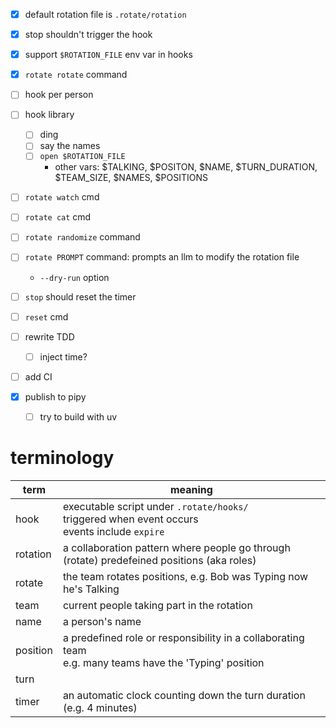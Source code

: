 - [x] default rotation file is `.rotate/rotation`
- [x] stop shouldn't trigger the hook
- [x] support `$ROTATION_FILE` env var in hooks
- [x] `rotate rotate` command

- [ ] hook per person
- [ ] hook library
  - [ ] ding
  - [ ] say the names
  - [ ] `open $ROTATION_FILE`
    - other vars: $TALKING, $POSITON<N>, $NAME<N>, $TURN_DURATION, $TEAM_SIZE, $NAMES, $POSITIONS
- [ ] `rotate watch` cmd
- [ ] `rotate cat` cmd
- [ ] `rotate randomize` command
- [ ] `rotate PROMPT` command: prompts an llm to modify the rotation file
  - `--dry-run` option
- [ ] `stop` should reset the timer
- [ ] `reset` cmd
- [ ] rewrite TDD
  - [ ] inject time?
- [ ] add CI
- [x] publish to pipy
  - [ ] try to build with uv

# terminology

| term     | meaning                                                                                                   |
| -------- | --------------------------------------------------------------------------------------------------------- |
| hook     | executable script under `.rotate/hooks/`<br>triggered when event occurs<br>events include `expire`        |
| rotation | a collaboration pattern where people go through (rotate) predefeined positions (aka roles)                |
| rotate   | the team rotates positions, e.g. Bob was Typing now he's Talking                                          |
| team     | current people taking part in the rotation                                                                |
| name     | a person's name                                                                                           |
| position | a predefined role or responsibility in a collaborating team<br>e.g. many teams have the 'Typing' position |
| turn     |                                                                                                           |
| timer    | an automatic clock counting down the turn duration (e.g. 4 minutes)                                       |
